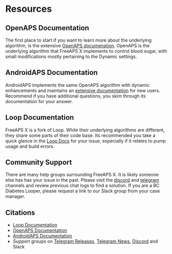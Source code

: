 # Resources

## OpenAPS Documentation
The first place to start if you want to learn more about the underlying algorithm, is the extensive [OpenAPS documenation](https://openaps.readthedocs.io/). OpenAPS is the underlying algorithm that FreeAPS X implements to control blood sugar, with small modifications mostly pertaining to the Dynamic settings. 

## AndroidAPS Documentation
AndroidAPS implements the same OpenAPS algorithm with dynamic enhancements and maintains an [extensive documentation](https://androidaps.readthedocs.io/) for new users. Recommend if you have additional questions, you skim through its documentation for your answer.

## Loop Documentation
FreeAPS X is a fork of Loop. While their underlying algorithms are different, they share some parts of their code base. Its recommended you take a quick glance in the [Loop Docs](https://loopkit.github.io/loopdocs/) for your issue, especially if it relates to pump usage and build errors.

## Community Support
There are many help groups surrounding FreeAPS X. It is likely someone else has has your issue in the past. Please visit the [discord](https://discord.gg/32VCtN3tMF) and [telegram](https://t.me/s/FreeAPSX_News) channels and review previous chat logs to find a solution. If you are a BC Diabetes Looper, please request a link to our Slack group from your case manager.

## Citations
- <a href="https://loopkit.github.io/loopdocs/">Loop Documentation</a>
- <a href="https://openaps.readthedocs.io/">OpenAPS Documentation</a>
- <a href="https://androidaps.readthedocs.io/">AndroidAPS Documentation</a>
- Support groups on <a href="https://t.me/s/FreeAPSX_News">Telegram Releases</a>, <a href="https://t.me/FreeAPSX_Eng">Telegram News</a>, <a href="https://discord.gg/32VCtN3tMF">Discord</a> and Slack
